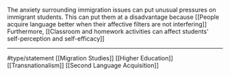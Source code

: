 The anxiety surrounding immigration issues can put unusual pressures on immigrant students. This can put them at a disadvantage because [[People acquire language better when their affective filters are not interfering]] Furthermore, [[Classroom and homework activities can affect students' self-perception and self-efficacy]]

* * *
#type/statement [[Migration Studies]] [[Higher Education]] [[Transnationalism]] [[Second Language Acquisition]]